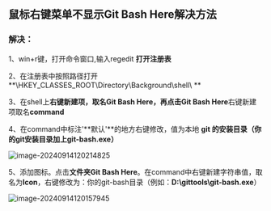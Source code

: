 ## 鼠标右键菜单不显示Git Bash Here解决方法



### 解决：

1、win+r键，打开命令窗口,输入regedit **打开注册表**

2、在注册表中按照路径打开**\HKEY_CLASSES_ROOT\Directory\Background\shell\ **

3、在shell上**右键新建项，**取名**Git Bash Here，**再点击**Git Bash Here**右键新建项取名**command**

4、在command中标注'**默认'**的地方右键修改，值为本地 **git **的安装目录**（你的git安装目录加上git-bash.exe）**

![image-20240914120214825](../assets/鼠标右键不显示GitBashHere解决方法/image-20240914120214825.png)

5、添加图标。点击**文件夹Git Bash Here**。在command中右键新建字符串值，取名为**Icon**，右键修改为：你的git-bash目录（例如：**D:\gittools\git-bash.exe**）

![image-20240914120157945](../assets/鼠标右键不显示GitBashHere解决方法/image-20240914120157945.png)

